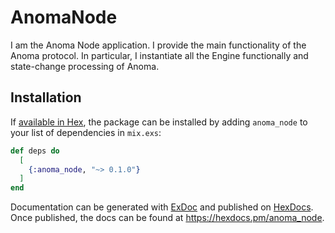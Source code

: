 # AnomaNode

I am the Anoma Node application. I provide the main functionality of the
Anoma protocol. In particular, I instantiate all the Engine functionally and
state-change processing of Anoma.

## Installation

If [available in Hex](https://hex.pm/docs/publish), the package can be installed
by adding `anoma_node` to your list of dependencies in `mix.exs`:

```elixir
def deps do
  [
    {:anoma_node, "~> 0.1.0"}
  ]
end
```

Documentation can be generated with [ExDoc](https://github.com/elixir-lang/ex_doc)
and published on [HexDocs](https://hexdocs.pm). Once published, the docs can
be found at <https://hexdocs.pm/anoma_node>.
